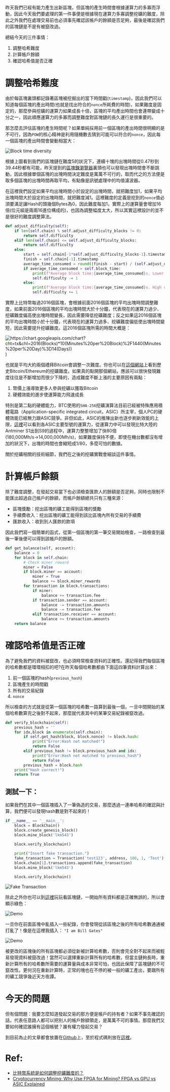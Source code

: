 昨天我們已經有能力產生出新區塊，但區塊的產生時間會根據運算力的多寡而浮動，因此今天我們要處理的第一件事便是根據現在運算力多寡調整挖礦的難度，除此之外我們在處理交易前也必須事先確認該帳戶的餘額是否足夠，最後是確認我們的區塊鏈是不是有被竄改過。

總結今天的三件事情：

1. 調整哈希難度
2. 計算帳戶餘額
3. 確認哈希值是否正確

# 調整哈希難度
由於每區塊裏頭都記錄著區塊被挖掘出的當下時間戳(`timestamp`)，因此我們可以知道每個區塊的產出時間(也就是找出符合的`nonce`所耗費的時間)，如果難度是固定的，那麼參與挖礦的運算力如果成長十倍，區塊的平均產出時間也會連帶變成十分之一，因此順應運算力的多寡而調整難度對區塊鏈的長久運行是很重要的。

那怎麼去評估區塊的產生時間呢？如果單純採用前一個區塊的產出時間很明顯的是不可行，因為`POW`的核心精神是利用隨機數去猜到可能可以符合的`nonce`，因此每一個區塊的產出時間會變動相當大：

![Block time diversity](https://www.lkm543.site/it_iron_man/day4_1.jpg)

根據上圖看到我們的區塊鏈在難度5的狀況下，連續十塊的出塊時間從0.47秒到39.44秒都有可能，昨天提到的[區塊鍊瀏覽器](https://www.blockchain.com/explorer)裏頭也可以發現出塊時間會不斷跳動，因此根據單個區塊的出塊時間決定難度是萬萬不可行的，取而代之的方法便是取多個區塊的出塊時間再取平均，有點像是訊號處理中的均值濾波器。

在這裡我們設定如果平均出塊時間小於設定的出塊時間，就把難度加1，如果平均出塊時間大於設定的出塊時間，就把難度減1。這裡難度的定義是挖到的`nonce`值必須要滿足讓Hash的頭幾個Bytes為0，因此難度每加1，實際上的運算量會增加16倍(位元組是兩兩16進位構成的)，也因為調整幅度太大，所以其實這裡設計的並不是很好的難度調整算法。


```python
def adjust_difficulty(self):
    if len(self.chain) % self.adjust_difficulty_blocks != 0:
        return self.difficulty
    elif len(self.chain) <= self.adjust_difficulty_blocks:
        return self.difficulty
    else:
        start = self.chain[-1*self.adjust_difficulty_blocks-1].timestamp
        finish = self.chain[-1].timestamp
        average_time_consumed = round((finish - start) / (self.adjust_difficulty_blocks), 2)
        if average_time_consumed > self.block_time:
            print(f"Average block time:{average_time_consumed}s. Lower the difficulty")
            self.difficulty -= 1
        else:
            print(f"Average block time:{average_time_consumed}s. High up the difficulty")
            self.difficulty += 1
```

實際上比特幣每過2016個區塊，會根據前面2016個區塊的平均出塊時間調整難度，如果前面2016個區塊的平均出塊時間大於十分鐘，代表現在的運算力過少、挖礦難度偏高使出塊時間變長，因此需要降低挖礦難度；反之如果這2016個區塊的平均出塊時間小於十分鐘，代表現在的運算力過多、挖礦難度偏低使出塊時間變短，因此需要提升挖礦難度。這2016個區塊所需的時間大概是：

![https://chart.googleapis.com/chart?cht=tx&chl=2016(Blocks)*10(Minutes%20per%20Block)%2F1440(Minutes%20per%20Day)%3D14(Days))](https://chart.googleapis.com/chart?cht=tx&chl=2016(Blocks)*10(Minutes%20per%20Block)%2F1440(Minutes%20per%20Day)%3D14(Days)))

也就是平均大約兩個禮拜Bitcoin會調整一次難度。你也可以在[這個網站](https://bitinfocharts.com/comparison/bitcoin-difficulty.html)上看到歷史Bitcoin/Ethereum的挖礦難度。如果真的點開那個網站，應該可以很快發現難度往往是不斷增加而很少下降的，造成難度不斷上漲的主要原因有兩點：

1. 幣價上漲導致更多人參與挖礦以獲取Bitcoin
2. 硬體效能的進步使運算能力飛速成長 

特別是第二點的硬體能力，BTC使用的`SHA-256`挖礦演算法目前已經被特殊應用積體電路（Application-specific integrated circuit，ASIC）所主宰，個人PC的硬體效能已經無力跟ASIC競爭。非但如此，ASIC的推陳出新也逐步刷新效能的上限，[這裡](https://en.bitcoin.it/wiki/Mining_hardware_comparison)可以看到各ASIC主要型號的運算力，從運算力中可以發現比特大陸的Antminer S1出到S9的過程中，運算力整整增加了快80倍(180,000Mh/s→14,000,000Mh/s)，如果難度保持不便，即使在機台數都沒有增加的狀況下，出塊的時間也會縮短成1/80，多麼可怕的數據。

關於挖礦相關的技術細節，我們在之後的挖礦實戰會細談這件事情。

# 計算帳戶餘額

除了難度調整，在發起交易當下也必須檢查匯款人的餘額是否足夠，同時也限制不能匯出超過自己帳戶的餘額，而帳戶餘額總共只有三種來源：

- 區塊獎勵：挖出區塊的礦工能得到區塊的獎勵
- 手續費收入：挖出區塊的礦工能得到該比區塊內所有交易的手續費
- 匯款收入：收到別人匯款的款項

因此我們寫一個簡單的函式，從第一個區塊的第一筆交易開始檢查，一路檢查到最後一筆後便可以得到該帳戶的餘額。

```python
def get_balance(self, account):
    balance = 0
    for block in self.chain:
        # Check miner reward
        miner = False
        if block.miner == account:
            miner = True
            balance += block.miner_rewards
        for transaction in block.transactions:
            if miner:
                balance += transaction.fee
            if transaction.sender == account:
                balance -= transaction.amounts
                balance -= transaction.fee
            elif transaction.receiver == account:
                balance += transaction.amounts
    return balance
```

# 確認哈希值是否正確
為了避免我們的資料被竄改，也必須時常檢查資料的正確性。還記得我們每個區塊的哈希數都是環環相扣的吧?在昨天每個哈希數都由下面這四筆資料計算出來：

1. 前一個區塊的hash(`previous_hash`)
2. 區塊產生的時間戳
3. 所有的交易紀錄
4. `nonce`

所以檢查的方式就是從第一個區塊的哈希數一路算到最後一個，一旦中間開始的某個哈希數算完之後對不起來，那麼就代表其中的某筆交易紀錄被竄改過。

```python
def verify_blockchain(self):
    previous_hash = ''
    for idx,block in enumerate(self.chain):
        if self.get_hash(block, block.nonce) != block.hash:
            print("Error:Hash not matched!")
            return False
        elif previous_hash != block.previous_hash and idx:
            print("Error:Hash not matched to previous_hash")
            return False
        previous_hash = block.hash
    print("Hash correct!")
    return True
```

## 測試一下：

如果我們在其中一個區塊插入了一筆偽造的交易，那麼透過一連串哈希的確認與計算，我們便可以發現hash數是對不起來的！

```python
if __name__ == '__main__':
    block = BlockChain()
    block.create_genesis_block()
    block.mine_block('lkm543')

    block.verify_blockchain()
    
    print("Insert fake transaction.")
    fake_transaction = Transaction('test123', address, 100, 1, 'Test')    
    block.chain[1].transactions.append(fake_transaction)
    block.mine_block('lkm543')

    block.verify_blockchain()
```

![Fake Transaction](https://www.lkm543.site/it_iron_man/day4_2.jpg)

除此之外你也可以到[這裡](https://anders.com/blockchain/blockchain)玩玩看區塊鏈，一開始所有資料都是正確無誤的，所以會顯示綠色：

![Demo](https://www.lkm543.site/it_iron_man/day4_3.jpg)

一旦你在前面區塊中亂插入一些紀錄，你會發現從該區塊之後的所有哈希數通通被打亂了！像是在這裡我插入：
`"I am Bill Gates"`

![Demo](https://www.lkm543.site/it_iron_man/day4_4.jpg)

被更改的區塊後的所有區塊都必須從新被計算哈希數，否則會完全對不起來而被輕易發現資料被竄改過！當然可以選擇重新計算所有的哈希數，但當主鏈夠長時，重新計算所有的哈希數所需要的運算量與成本非常可怕，也因此保障了區塊鏈的不可竄改性。更何況在重新計算時，正常的塊也在不停的被一般的礦工產出，要跟所有的礦工競爭幾近天方夜譚。

# 今天的問題
但有個問題：我要怎麼知道發起交易的那方便是帳戶的持有者？如果不事先確認的話，代表任意路人都可以把別人的帳戶餘額領走，是萬萬不可的事情。那麼我們又要如何確認誰擁有這個帳號？誰有權力發起交易？

到目前為止的文章都會放置在[Github](https://github.com/lkm543/it_iron_man_2019)上，至於程式碼則放在[這裡](https://github.com/lkm543/it_iron_man_2019/blob/master/code/day04.py)。

# Ref:
- [比特幣系統是如何調整挖礦難度的？](https://kknews.cc/zh-tw/tech/mpz4rjg.html)
- [Cryptocurrency Mining: Why Use FPGA for Mining? FPGA vs GPU vs ASIC Explained](https://medium.com/fpga-guide/cryptocurrency-mining-why-use-fpga-for-mining-fpga-vs-gpu-vs-asic-explained-5aaa400082b9)
